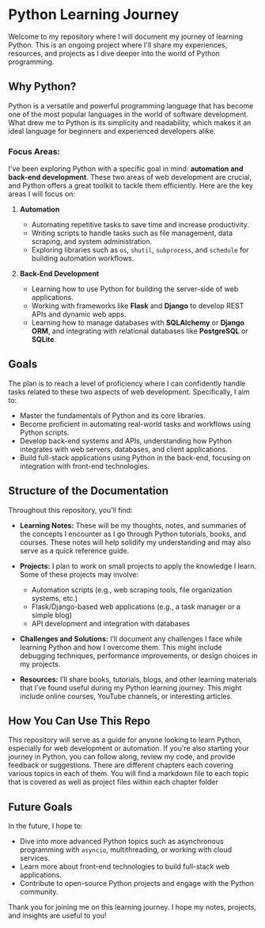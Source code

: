 # Python Learning Journey

Welcome to my repository where I will document my journey of learning Python. This is an ongoing project where I'll share my experiences, resources, and projects as I dive deeper into the world of Python programming.

## Why Python?

Python is a versatile and powerful programming language that has become one of the most popular languages in the world of software development. What drew me to Python is its simplicity and readability, which makes it an ideal language for beginners and experienced developers alike.

### Focus Areas:

I've been exploring Python with a specific goal in mind: **automation and back-end development**. These two areas of web development are crucial, and Python offers a great toolkit to tackle them efficiently. Here are the key areas I will focus on:

1. **Automation**

   - Automating repetitive tasks to save time and increase productivity.
   - Writing scripts to handle tasks such as file management, data scraping, and system administration.
   - Exploring libraries such as `os`, `shutil`, `subprocess`, and `schedule` for building automation workflows.

2. **Back-End Development**

   - Learning how to use Python for building the server-side of web applications.
   - Working with frameworks like **Flask** and **Django** to develop REST APIs and dynamic web apps.
   - Learning how to manage databases with **SQLAlchemy** or **Django ORM**, and integrating with relational databases like **PostgreSQL** or **SQLite**.

## Goals

The plan is to reach a level of proficiency where I can confidently handle tasks related to these two aspects of web development. Specifically, I aim to:

- Master the fundamentals of Python and its core libraries.
- Become proficient in automating real-world tasks and workflows using Python scripts.
- Develop back-end systems and APIs, understanding how Python integrates with web servers, databases, and client applications.
- Build full-stack applications using Python in the back-end, focusing on integration with front-end technologies.

## Structure of the Documentation

Throughout this repository, you’ll find:

- **Learning Notes:** These will be my thoughts, notes, and summaries of the concepts I encounter as I go through Python tutorials, books, and courses. These notes will help solidify my understanding and may also serve as a quick reference guide.

- **Projects:** I plan to work on small projects to apply the knowledge I learn. Some of these projects may involve:

  - Automation scripts (e.g., web scraping tools, file organization systems, etc.)
  - Flask/Django-based web applications (e.g., a task manager or a simple blog)
  - API development and integration with databases

- **Challenges and Solutions:** I’ll document any challenges I face while learning Python and how I overcome them. This might include debugging techniques, performance improvements, or design choices in my projects.

- **Resources:** I’ll share books, tutorials, blogs, and other learning materials that I’ve found useful during my Python learning journey. This might include online courses, YouTube channels, or interesting articles.

## How You Can Use This Repo

This repository will serve as a guide for anyone looking to learn Python, especially for web development or automation. If you're also starting your journey in Python, you can follow along, review my code, and provide feedback or suggestions. There are different chapters each covering various topics in each of them. You will find a markdown file to each topic that is covered as well as project files within each chapter folder

## Future Goals

In the future, I hope to:

- Dive into more advanced Python topics such as asynchronous programming with `asyncio`, multithreading, or working with cloud services.
- Learn more about front-end technologies to build full-stack web applications.
- Contribute to open-source Python projects and engage with the Python community.

Thank you for joining me on this learning journey. I hope my notes, projects, and insights are useful to you!
